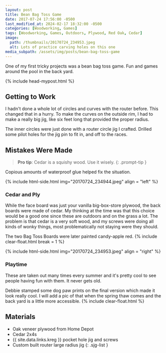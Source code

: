 ```yaml
---
layout: post
title: Bean Bag Toss Game
date: 2017-07-24 17:56:00 -0500
last_modified_at: 2024-02-17 18:32:00 -0500
categories: [Woodworking, Games]
tags: [Woodworking, Games, Outdoors, Plywood, Red Oak, Cedar]
image:
  path: /thumbnails/20170724_234953.jpeg
  alt: Lots of practice carving holes on this one
media_subpath: /assets/img/posts/bean-bag-toss-game
---
```


One of my first tricky projects was a bean bag toss game. Fun and games around the pool in the back yard.

{% include head-mypost.html %}

## Getting to Work

I hadn't done a whole lot of circles and curves with the router before. This changed that in a hurry. To make the curves on the outside rim, I had to make a really big jig, like six feet long that provided the proper radius.

The inner circles were just done with a router circle jig I crafted. Drilled some pilot holes for the jig pin to fit in, and off to the races.

## Mistakes Were Made

> **Pro tip**: Cedar is a squishy wood. Use it wisely.
{: .prompt-tip }

Copious amounts of waterproof glue helped fix the situation.

{% include html-side.html img="20170724_234944.jpeg" align = "left" %}

### Cedar and Ply

While the face board was just your vanilla big-box-store plywood, the back boards were made of cedar. My thinking at the time was that this choice would be a good one since these are outdoors and on the grass a lot. The problem is that cedar is a very soft wood, and my screws were doing all kinds of wonky things, most problematically not staying were they should.

The two Bag Toss Boards were later painted candy-apple red.
{% include clear-float.html break = 1 %}

{% include html-side.html img="20170724_234953.jpeg" align = "right" %}

### Playtime

These are taken out many times every summer and it's pretty cool to see people having fun with them. It never gets old.

Debbie stamped some dog paw prints on the final version which made it look really cool. I will add a pic of that when the spring thaw comes and the back yard is a little more accessible.
{% include clear-float.html %}

## Materials

- Oak veneer plywood from Home Depot
- Cedar 2x4s
- {{ site.data.links.kreg }} pocket hole jig and screws
- Custom built router large radius jig
  {: .sjg-list }
